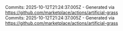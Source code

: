 Commits: 2025-10-12T21:24:37.005Z - Generated via https://github.com/marketplace/actions/artificial-grass
<br>
Commits: 2025-10-12T21:24:37.005Z - Generated via https://github.com/marketplace/actions/artificial-grass
<br>
